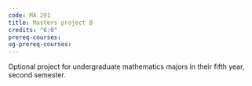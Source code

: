 ```yaml
---
code: MA 291
title: Masters project B
credits: "6:0"
prereq-courses: 
ug-prereq-courses: 
---
```



Optional project for undergraduate mathematics majors in their fifth year, second semester.
